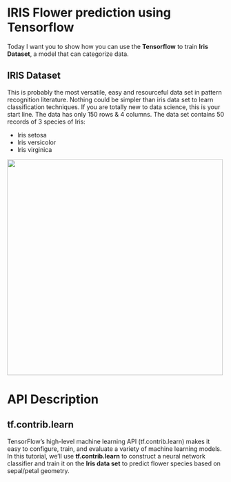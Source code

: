 # IRIS Flower prediction using Tensorflow
Today I want you to show how you can use the **Tensorflow** to train **Iris Dataset**, a model that can categorize data.
## IRIS Dataset
This is probably the most versatile, easy and resourceful data set in pattern recognition literature. Nothing could be simpler than iris data set to learn classification techniques. If you are totally new to data science, this is your start line. The data has only 150 rows & 4 columns.
The data set contains 50 records of 3 species of Iris:
- Iris setosa
- Iris versicolor
- Iris virginica
<img style="float: center;" width = 500px; src="http://python.astrotech.io/_images/iris-flowers.png"/>

# API Description
## tf.contrib.learn
TensorFlow’s high-level machine learning API (tf.contrib.learn) makes it easy to configure, train, and evaluate a variety of machine learning models. In this tutorial, we’ll use **tf.contrib.learn** to construct a neural network classifier and train it on the **Iris data set** to predict flower species based on sepal/petal geometry.
